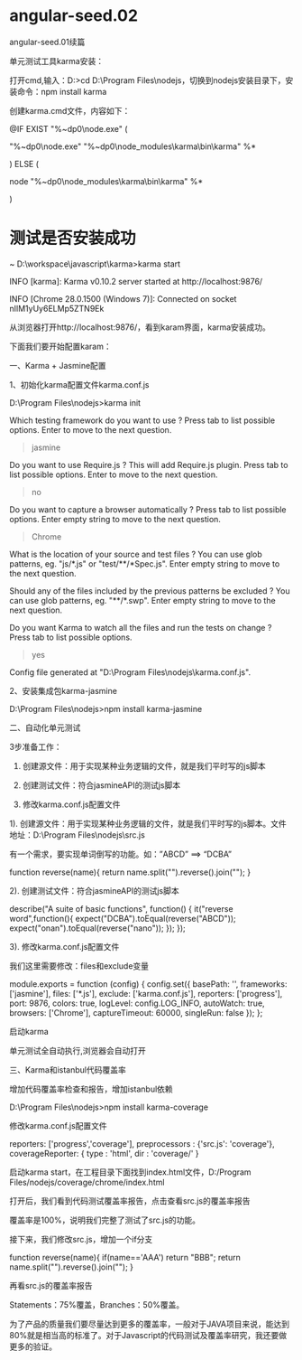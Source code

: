 # angular-seed.02
angular-seed.01续篇


单元测试工具karma安装：

打开cmd,输入：D:\>cd D:\Program Files\nodejs，切换到nodejs安装目录下，安装命令：npm  install karma

创建karma.cmd文件，内容如下：

@IF EXIST "%~dp0\node.exe" (

  "%~dp0\node.exe"  "%~dp0\node_modules\karma\bin\karma" %*
  
) ELSE (

  node  "%~dp0\node_modules\karma\bin\karma" %*
  
)

# 测试是否安装成功

~ D:\workspace\javascript\karma>karma start

INFO [karma]: Karma v0.10.2 server started at http://localhost:9876/

INFO [Chrome 28.0.1500 (Windows 7)]: Connected on socket nIlM1yUy6ELMp5ZTN9Ek

从浏览器打开http://localhost:9876/，看到karam界面，karma安装成功。


下面我们要开始配置karam：

一、Karma + Jasmine配置

1、初始化karma配置文件karma.conf.js

D:\Program Files\nodejs>karma init


Which testing framework do you want to use ?
Press tab to list possible options. Enter to move to the next question.
> jasmine

Do you want to use Require.js ?
This will add Require.js plugin.
Press tab to list possible options. Enter to move to the next question.
> no

Do you want to capture a browser automatically ?
Press tab to list possible options. Enter empty string to move to the next question.
> Chrome
>

What is the location of your source and test files ?
You can use glob patterns, eg. "js/*.js" or "test/**/*Spec.js".
Enter empty string to move to the next question.
>

Should any of the files included by the previous patterns be excluded ?
You can use glob patterns, eg. "**/*.swp".
Enter empty string to move to the next question.
>

Do you want Karma to watch all the files and run the tests on change ?
Press tab to list possible options.
> yes

Config file generated at "D:\Program Files\nodejs\karma.conf.js".

2、安装集成包karma-jasmine

D:\Program Files\nodejs>npm install karma-jasmine

二、自动化单元测试

3步准备工作：

1. 创建源文件：用于实现某种业务逻辑的文件，就是我们平时写的js脚本

2. 创建测试文件：符合jasmineAPI的测试js脚本

3. 修改karma.conf.js配置文件

1). 创建源文件：用于实现某种业务逻辑的文件，就是我们平时写的js脚本。文件地址：D:\Program Files\nodejs\src.js

有一个需求，要实现单词倒写的功能。如：”ABCD” ==> “DCBA”

function reverse(name){
    return name.split("").reverse().join("");
}

2). 创建测试文件：符合jasmineAPI的测试js脚本

describe("A suite of basic functions", function() {
    it("reverse word",function(){
        expect("DCBA").toEqual(reverse("ABCD"));
        expect("onan").toEqual(reverse("nano"));
    });
});

3). 修改karma.conf.js配置文件

我们这里需要修改：files和exclude变量

module.exports = function (config) {
    config.set({
        basePath: '',
        frameworks: ['jasmine'],
        files: ['*.js'],
        exclude: ['karma.conf.js'],
        reporters: ['progress'],
        port: 9876,
        colors: true,
        logLevel: config.LOG_INFO,
        autoWatch: true,
        browsers: ['Chrome'],
        captureTimeout: 60000,
        singleRun: false
    });
};

启动karma

单元测试全自动执行,浏览器会自动打开

三、Karma和istanbul代码覆盖率

增加代码覆盖率检查和报告，增加istanbul依赖

D:\Program Files\nodejs>npm install karma-coverage

修改karma.conf.js配置文件

reporters: ['progress','coverage'],
preprocessors : {'src.js': 'coverage'},
coverageReporter: {
    type : 'html',
    dir : 'coverage/'
}

启动karma start，在工程目录下面找到index.html文件，D:/Program Files/nodejs/coverage/chrome/index.html

打开后，我们看到代码测试覆盖率报告，点击查看src.js的覆盖率报告

覆盖率是100%，说明我们完整了测试了src.js的功能。

接下来，我们修改src.js，增加一个if分支

function reverse(name){
    if(name=='AAA') return "BBB";
    return name.split("").reverse().join("");
}

再看src.js的覆盖率报告

Statements：75%覆盖，Branches：50%覆盖。

为了产品的质量我们要尽量达到更多的覆盖率，一般对于JAVA项目来说，能达到80%就是相当高的标准了。对于Javascript的代码测试及覆盖率研究，我还要做更多的验证。

